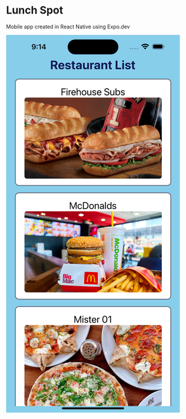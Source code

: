 # Lunch Spot

Mobile app created in React Native using Expo.dev

![screen shot of Lunch Spot running on an iPhone 14 Pro Max](https://github.com/toddalbert/lunch-spot/blob/main/assets/lunch-spot.png?raw=true)
